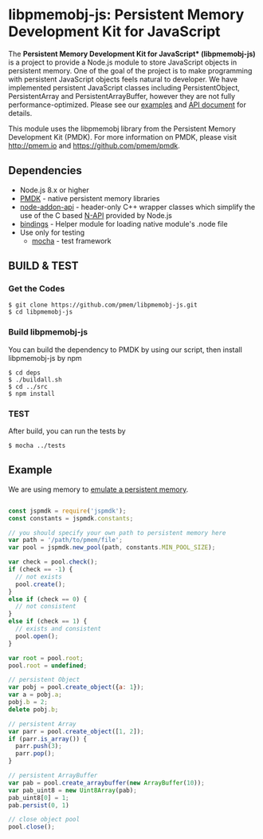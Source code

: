 # **libpmemobj-js: Persistent Memory Development Kit for JavaScript**

The **Persistent Memory Development Kit for JavaScript\* (libpmemobj-js)** is a project to provide a Node.js module to store JavaScript objects in persistent memory. One of the goal of the project is to make programming with persistent JavaScript objects feels natural to developer. We have implemented persistent JavaScript classes including PersistentObject, PersistentArray and PersistentArrayBuffer, however they are not fully performance-optimized. Please see our [examples](#Example) and [API document](https://github.com/pmem/libpmemobj-js/blob/master/API-document.md) for details.

This module uses the libpmemobj library from the Persistent Memory Development Kit (PMDK). For more information on PMDK, please visit http://pmem.io and https://github.com/pmem/pmdk.

## Dependencies

+ Node.js 8.x or higher
+ [PMDK](https://github.com/pmem/pmdk) - native persistent memory libraries
+ [node-addon-api](https://github.com/nodejs/node-addon-api) - header-only C++ wrapper classes which simplify the use of the C based [N-API](https://nodejs.org/dist/latest/docs/api/n-api.html) provided by Node.js 
+ [bindings](https://github.com/TooTallNate/node-bindings) - Helper module for loading native module's .node file
+ Use only for testing
  + [mocha](https://github.com/mochajs/mocha) - test framework

## BUILD & TEST

### Get the Codes

```
$ git clone https://github.com/pmem/libpmemobj-js.git
$ cd libpmemobj-js
```

### Build libpmemobj-js

You can build the dependency to PMDK by using our script, then install libpmemobj-js by npm

```
$ cd deps
$ ./buildall.sh
$ cd ../src
$ npm install
```
### TEST

After build, you can run the tests by

```
$ mocha ../tests
```

## Example

We are using memory to [emulate a persistent memory](http://pmem.io/2016/02/22/pm-emulation.html).

```javascript

const jspmdk = require('jspmdk');
const constants = jspmdk.constants;

// you should specify your own path to persistent memory here
var path = '/path/to/pmem/file';
var pool = jspmdk.new_pool(path, constants.MIN_POOL_SIZE);

var check = pool.check();
if (check == -1) {
  // not exists
  pool.create();
}
else if (check == 0) {
  // not consistent
}
else if (check == 1) {
  // exists and consistent
  pool.open();
}

var root = pool.root;
pool.root = undefined;

// persistent Object
var pobj = pool.create_object({a: 1});
var a = pobj.a;
pobj.b = 2;
delete pobj.b;

// persistent Array
var parr = pool.create_object([1, 2]);
if (parr.is_array()) {
  parr.push(3);
  parr.pop();
}

// persistent ArrayBuffer
var pab = pool.create_arraybuffer(new ArrayBuffer(10));
var pab_uint8 = new Uint8Array(pab);
pab_uint8[0] = 1;
pab.persist(0, 1)

// close object pool
pool.close();
```


<!-- ## Install clang-format hook
cd scripts
./git-pre-commit-format install -->
